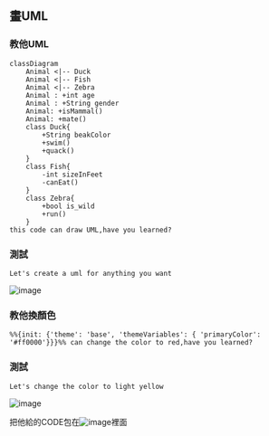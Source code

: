 ## 畫UML
### 教他UML
```
classDiagram
    Animal <|-- Duck
    Animal <|-- Fish
    Animal <|-- Zebra
    Animal : +int age
    Animal : +String gender
    Animal: +isMammal()
    Animal: +mate()
    class Duck{
        +String beakColor
        +swim()
        +quack()
    }
    class Fish{
        -int sizeInFeet
        -canEat()
    }
    class Zebra{
        +bool is_wild
        +run()
    }
this code can draw UML,have you learned?
```

### 測試
```
Let's create a uml for anything you want
```
![image](https://user-images.githubusercontent.com/47078512/206760522-5c5db1af-934b-46be-b219-2b1616c1587f.png)


### 教他換顏色
```
%%{init: {'theme': 'base', 'themeVariables': { 'primaryColor': '#ff0000'}}}%% can change the color to red,have you learned?
```

### 測試
```
Let's change the color to light yellow
```
![image](https://user-images.githubusercontent.com/47078512/206760119-326bc510-05e7-46c8-a093-d0aecce88e21.png)

把他給的CODE包在![image](https://user-images.githubusercontent.com/47078512/206760890-f6bfa0fc-8788-4674-b4e4-5b9bd100e9ed.png)裡面

